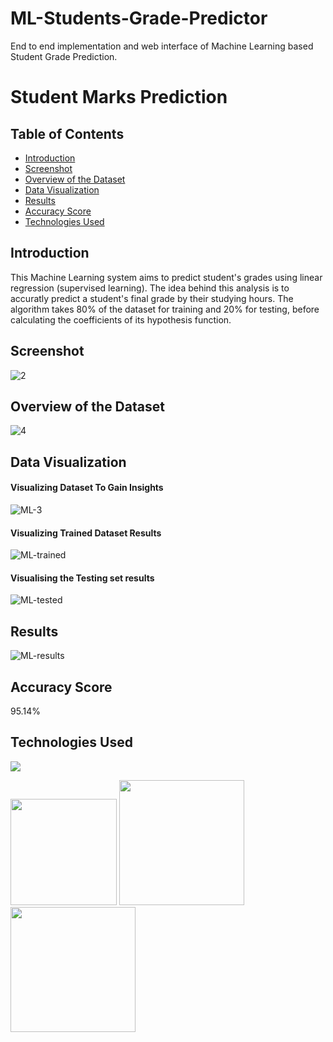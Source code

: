 # ML-Students-Grade-Predictor
End to end implementation and web interface of Machine Learning based Student Grade Prediction.

# Student Marks Prediction

## Table of Contents
  * [Introduction](#introduction)
  * [Screenshot](#screenshot)
  * [Overview of the Dataset](#overview-of-the-dataset)
  * [Data Visualization](#data-visualization)
  * [Results](#results)
  * [Accuracy Score](#accuracy-score)
  * [Technologies Used](#technologies-used)
  
## Introduction
This Machine Learning system aims to predict student's grades using linear regression (supervised learning). 
The idea behind this analysis is to accuratly predict a student's final grade by their studying hours.
The algorithm takes 80% of the dataset for training and 20% for testing, before calculating the coefficients of its hypothesis function.<br/>

## Screenshot
![2](https://user-images.githubusercontent.com/58237064/120078165-f5513500-c062-11eb-83ed-ae05317c385d.JPG)

## Overview of the Dataset
![4](https://user-images.githubusercontent.com/58237064/120078326-d1422380-c063-11eb-816e-55197024dd72.JPG)

## Data Visualization

#### Visualizing Dataset To Gain Insights
![ML-3](https://user-images.githubusercontent.com/58237064/120078350-fafb4a80-c063-11eb-8633-d8d22aba5851.JPG)

#### Visualizing Trained Dataset Results
![ML-trained](https://user-images.githubusercontent.com/58237064/120078477-9e4c5f80-c064-11eb-98ff-80219c2187da.JPG)

#### Visualising the Testing set results
![ML-tested](https://user-images.githubusercontent.com/58237064/120078491-b02e0280-c064-11eb-8f25-a7bd37c68c8c.JPG)

## Results
![ML-results](https://user-images.githubusercontent.com/58237064/120078538-d0f65800-c064-11eb-96e6-d1b0e9a6accc.JPG)

## Accuracy Score
95.14%

## Technologies Used

![](https://forthebadge.com/images/badges/made-with-python.svg)

[<img target="_blank" src="https://flask.palletsprojects.com/en/1.1.x/_images/flask-logo.png" width=170>](https://flask.palletsprojects.com/en/1.1.x/) [<img target="_blank" src="https://upload.wikimedia.org/wikipedia/commons/thumb/3/38/Jupyter_logo.svg/1200px-Jupyter_logo.svg.png" height=200 width=200>](https://jupyter.org) [<img target="_blank" src="https://scikit-learn.org/stable/_static/scikit-learn-logo-small.png" width=200>](https://scikit-learn.org/stable/) 

